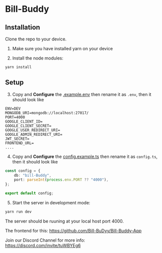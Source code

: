 # Bill-Buddy

## Installation

Clone the repo to your device.

1. Make sure you have installed yarn on your device

2. Install the node modules:

```bash
yarn install
```

## Setup
3. Copy and <b>Configure</b> the [.example.env](https://github.com/RaghavKhullar/recal-reunion-server/blob/main/.env.example ".example.env") then rename it as `.env`, then it should look like

```environment
ENV=DEV
MONGODB_URI=mongodb://localhost:27017/
PORT=4000
GOOGLE_CLIENT_ID=
GOOGLE_CLIENT_SECRET=
GOOGLE_USER_REDIRECT_URI=
GOOGLE_ADMIN_REDIRECT_URI=
JWT_SECRET=
FRONTEND_URL=
....
```

4. Copy and <b>Configure</b> the [config.example.ts](https://github.com/RaghavKhullar/recal-reunion-server/blob/main/config/config.example.ts "config.example.ts") then rename it as `config.ts`, then it should look like

```typescript
const config = {
    db: "bill-Buddy",
    port: parseInt(process.env.PORT ?? "4000"),
};

export default config;
```

5. Start the server in development mode:

```bash
yarn run dev
```

The server should be ruuning at your local host port 4000.

The frontend for this: https://github.com/Bill-BuDyy/Bill-Buddy-App

Join our Discord Channel for more info: https://discord.com/invite/tuWBYEg6 
